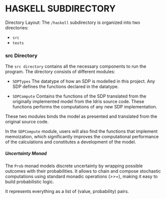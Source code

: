 # HASKELL SUBDIRECTORY
Directory Layout:
The `/haskell` subdirectory is organized into two directories:

- `src`
- `tests`


### src Directory

The `src directory` contains all the necessary components to run the program. The directory consists of different modules:
- `SDPTypes` 
The datatype of how an SDP is modelled in this project. Any SDP defines the functions declared in the datatype.

- `SDPCompute`
Contains the functions of the SDP translated from the originally implemented model from the Idris source code. These functions performs the computations of any new SDP implementation.

These two modules binds the model as presented and translated from the original source code.

In the `SDPCompute` module, users will also find the functions that implement memoization, which significantly improves the computational performance of the calculations and constitutes a development of the model.

##### Uncertainty Monad

The `Prob` monad models discrete uncertainty by wrapping possible outcomes with their probabilities. It allows to chain and compose stochastic computations using standard monadic operations (>>=), making it easy to build probabilistic logic. 

It represents  everything as a list of (value, probability) pairs. 

